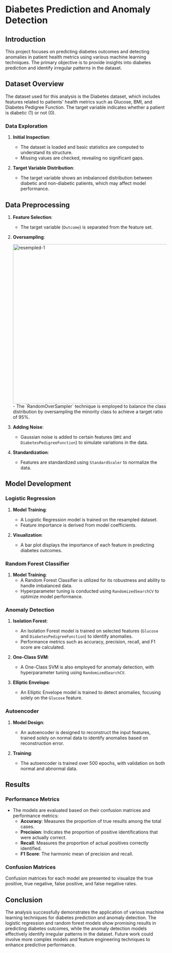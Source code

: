 # Diabetes Prediction and Anomaly Detection

## Introduction

This project focuses on predicting diabetes outcomes and detecting anomalies in patient health metrics using various machine learning techniques. The primary objective is to provide insights into diabetes prediction and identify irregular patterns in the dataset.

## Dataset Overview

The dataset used for this analysis is the Diabetes dataset, which includes features related to patients' health metrics such as Glucose, BMI, and Diabetes Pedigree Function. The target variable indicates whether a patient is diabetic (1) or not (0).

### Data Exploration

1. **Initial Inspection**:
   - The dataset is loaded and basic statistics are computed to understand its structure.
   - Missing values are checked, revealing no significant gaps.

2. **Target Variable Distribution**:
   - The target variable shows an imbalanced distribution between diabetic and non-diabetic patients, which may affect model performance.

## Data Preprocessing

1. **Feature Selection**:
   - The target variable (`Outcome`) is separated from the feature set.

2. **Oversampling**:
   
   <img width="497" alt="resempled-1" src="https://github.com/user-attachments/assets/c91c6ec5-e96e-4d4b-a7fd-83e20d8c3307">
   - The `RandomOverSampler` technique is employed to balance the class distribution by oversampling the minority class to achieve a target ratio of 95%.

4. **Adding Noise**:
   - Gaussian noise is added to certain features (`BMI` and `DiabetesPedigreeFunction`) to simulate variations in the data.

5. **Standardization**:
   - Features are standardized using `StandardScaler` to normalize the data.

## Model Development

### Logistic Regression

1. **Model Training**:
   - A Logistic Regression model is trained on the resampled dataset.
   - Feature importance is derived from model coefficients.

2. **Visualization**:
   - A bar plot displays the importance of each feature in predicting diabetes outcomes.

### Random Forest Classifier

1. **Model Training**:
   - A Random Forest Classifier is utilized for its robustness and ability to handle imbalanced data.
   - Hyperparameter tuning is conducted using `RandomizedSearchCV` to optimize model performance.

### Anomaly Detection

1. **Isolation Forest**:
   - An Isolation Forest model is trained on selected features (`Glucose` and `DiabetesPedigreeFunction`) to identify anomalies.
   - Performance metrics such as accuracy, precision, recall, and F1 score are calculated.

2. **One-Class SVM**:
   - A One-Class SVM is also employed for anomaly detection, with hyperparameter tuning using `RandomizedSearchCV`.

3. **Elliptic Envelope**:
   - An Elliptic Envelope model is trained to detect anomalies, focusing solely on the `Glucose` feature.

### Autoencoder

1. **Model Design**:
   - An autoencoder is designed to reconstruct the input features, trained solely on normal data to identify anomalies based on reconstruction error.

2. **Training**:
   - The autoencoder is trained over 500 epochs, with validation on both normal and abnormal data.

## Results

### Performance Metrics

- The models are evaluated based on their confusion matrices and performance metrics:
  - **Accuracy**: Measures the proportion of true results among the total cases.
  - **Precision**: Indicates the proportion of positive identifications that were actually correct.
  - **Recall**: Measures the proportion of actual positives correctly identified.
  - **F1 Score**: The harmonic mean of precision and recall.

### Confusion Matrices

Confusion matrices for each model are presented to visualize the true positive, true negative, false positive, and false negative rates.

## Conclusion

The analysis successfully demonstrates the application of various machine learning techniques for diabetes prediction and anomaly detection. The logistic regression and random forest models show promising results in predicting diabetes outcomes, while the anomaly detection models effectively identify irregular patterns in the dataset. Future work could involve more complex models and feature engineering techniques to enhance predictive performance.

